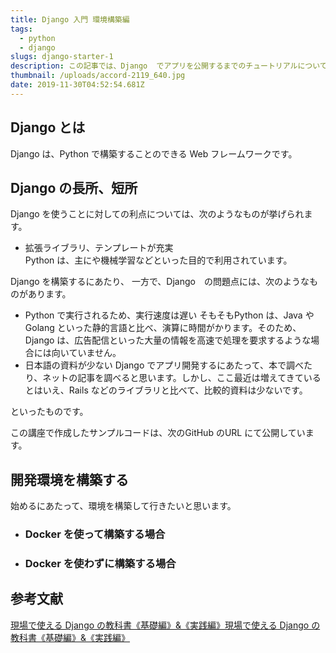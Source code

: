 ```yaml
---
title: Django 入門 環境構築編
tags:
  - python
  - django
slugs: django-starter-1
description: この記事では、Django  でアプリを公開するまでのチュートリアルについて書いて行きたいと思います。
thumbnail: /uploads/accord-2119_640.jpg
date: 2019-11-30T04:52:54.681Z
---
```

## Django とは
Django は、Python で構築することのできる Web フレームワークです。

 
## Django の長所、短所
Django を使うことに対しての利点については、次のようなものが挙げられます。

- 拡張ライブラリ、テンプレートが充実  
Python は、主にや機械学習などといった目的で利用されています。

Django を構築するにあたり、
一方で、Django　の問題点には、次のようなものがあります。
- Python で実行されるため、実行速度は遅い
そもそもPython は、Java や Golang といった静的言語と比べ、演算に時間がかります。そのため、Django は、広告配信といった大量の情報を高速で処理を要求するような場合には向いていません。 
- 日本語の資料が少ない
Django でアプリ開発するにあたって、本で調べたり、ネットの記事を調べると思います。しかし、ここ最近は増えてきているとはいえ、Rails などのライブラリと比べて、比較的資料は少ないです。

といったものです。

この講座で作成したサンプルコードは、次のGitHub のURL にて公開しています。


## 開発環境を構築する
始めるにあたって、環境を構築して行きたいと思います。
- ### Docker を使って構築する場合
- ### Docker を使わずに構築する場合




## 参考文献
[現場で使える Django の教科書《基礎編》&《実践編》現場で使える Django の教科書《基礎編》&《実践編》](https://booth.pm/ja/items/1059917https://booth.pm/ja/items/1059917)
[]()
